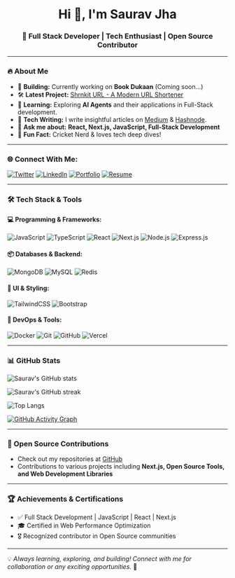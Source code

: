 <h1 align="center">Hi 👋, I'm Saurav Jha</h1>
<h3 align="center">🚀 Full Stack Developer | Tech Enthusiast | Open Source Contributor</h3>

---

### 🔥 About Me
- 🚀 **Building:** Currently working on **Book Dukaan** (Coming soon...)
- 🛠️ **Latest Project:** [Shrnkit URL - A Modern URL Shortener](https://github.com/srvjha/Url-Shortener)
- 📖 **Learning:** Exploring **AI Agents** and their applications in Full-Stack development.
- 📝 **Tech Writing:** I write insightful articles on [Medium](https://medium.com/@srvjha) & [Hashnode](https://srvjha.hashnode.dev/).
- 💬 **Ask me about:** **React, Next.js, JavaScript, Full-Stack Development**
- 🎯 **Fun Fact:** Cricket Nerd & loves tech deep dives!

---

### 🌐 Connect With Me:
[![Twitter](https://img.shields.io/badge/Twitter-%231DA1F2.svg?&style=for-the-badge&logo=twitter&logoColor=white)](https://twitter.com/j_srv001)
[![LinkedIn](https://img.shields.io/badge/LinkedIn-%230A66C2.svg?&style=for-the-badge&logo=linkedin&logoColor=white)](https://www.linkedin.com/in/saurav-jha-a30362196/)
[![Portfolio](https://img.shields.io/badge/Portfolio-%23171717.svg?&style=for-the-badge&logo=vercel&logoColor=white)](https://personal-portfolio-srvjha.vercel.app/)
[![Resume](https://img.shields.io/badge/Resume-%23FF4081.svg?&style=for-the-badge&logo=googledrive&logoColor=white)](https://drive.google.com/file/d/1788jWxIUPFDlLjAMBE94Ucwc2rrZK7sH/view?usp=sharing)

---

### 🛠 Tech Stack & Tools

#### 💻 Programming & Frameworks:
![JavaScript](https://img.shields.io/badge/JavaScript-%23F7DF1E.svg?&style=for-the-badge&logo=javascript&logoColor=black)
![TypeScript](https://img.shields.io/badge/TypeScript-%23007ACC.svg?&style=for-the-badge&logo=typescript&logoColor=white)
![React](https://img.shields.io/badge/React-%2361DAFB.svg?&style=for-the-badge&logo=react&logoColor=black)
![Next.js](https://img.shields.io/badge/Next.js-%23000000.svg?&style=for-the-badge&logo=nextdotjs&logoColor=white)
![Node.js](https://img.shields.io/badge/Node.js-%23339933.svg?&style=for-the-badge&logo=nodedotjs&logoColor=white)
![Express.js](https://img.shields.io/badge/Express.js-%23000000.svg?&style=for-the-badge&logo=express&logoColor=white)

#### 📦 Databases & Backend:
![MongoDB](https://img.shields.io/badge/MongoDB-%2347A248.svg?&style=for-the-badge&logo=mongodb&logoColor=white)
![MySQL](https://img.shields.io/badge/MySQL-%234479A1.svg?&style=for-the-badge&logo=mysql&logoColor=white)
![Redis](https://img.shields.io/badge/Redis-%23DC382D.svg?&style=for-the-badge&logo=redis&logoColor=white)

#### 🎨 UI & Styling:
![TailwindCSS](https://img.shields.io/badge/TailwindCSS-%2306B6D4.svg?&style=for-the-badge&logo=tailwindcss&logoColor=white)
![Bootstrap](https://img.shields.io/badge/Bootstrap-%23563D7C.svg?&style=for-the-badge&logo=bootstrap&logoColor=white)

#### 🔧 DevOps & Tools:
![Docker](https://img.shields.io/badge/Docker-%230db7ed.svg?&style=for-the-badge&logo=docker&logoColor=white)
![Git](https://img.shields.io/badge/Git-%23F05032.svg?&style=for-the-badge&logo=git&logoColor=white)
![GitHub](https://img.shields.io/badge/GitHub-%23181717.svg?&style=for-the-badge&logo=github&logoColor=white)
![Vercel](https://img.shields.io/badge/Vercel-%23000000.svg?&style=for-the-badge&logo=vercel&logoColor=white)

---

### 📊 GitHub Stats

![Saurav's GitHub stats](https://github-readme-stats.vercel.app/api?username=srvjha&show_icons=true&theme=radical&count_private=true)

![Saurav's GitHub streak](https://github-readme-streak-stats.herokuapp.com/?user=srvjha&theme=blue-green)

![Top Langs](https://github-readme-stats.vercel.app/api/top-langs/?username=srvjha&layout=compact&theme=radical)

[![GitHub Activity Graph](https://github-readme-activity-graph.vercel.app/graph?username=srvjha&theme=react-dark)](https://github.com/srvjha)

---

### 🚀 Open Source Contributions
- Check out my repositories at [GitHub](https://github.com/srvjha?tab=repositories)
- Contributions to various projects including **Next.js, Open Source Tools, and Web Development Libraries**

---

### 🏆 Achievements & Certifications
- ✅ Full Stack Development | JavaScript | React | Next.js
- 🎓 Certified in Web Performance Optimization
- 🎖 Recognized contributor in Open Source communities

---

💡 _Always learning, exploring, and building! Connect with me for collaboration or any exciting opportunities._ 🚀
